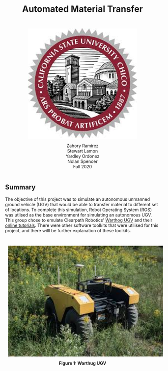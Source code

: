 <div align="center"> <h1> Automated Material Transfer </h1> 
<br/>
<img src = "PR/Pictures/Chico emblem.jpg" height = "360px" style="margin:10px 10px"> <br/>
Zahory Ramirez <br/> Stewart Lamon <br/> Yardley Ordonez <br/> Nolan Spencer <br/> Fall 2020 </div> <br/>

## Summary <br/>
The objective of this project was to simulate an autonomous unmanned ground vehicle (UGV) that would be able to transfer material to different set of locations. To complete this simulation, Robot Operating System (ROS) was utlised as the base environment for simulating an autonomous UGV. This group chose to emulate Clearpath Robotics' 
<a href="https://clearpathrobotics.com/warthog-unmanned-ground-vehicle-robot/">Warthog UGV</a> 
and their 
<a href="http://www.clearpathrobotics.com/assets/guides/melodic/warthog/">online tutorials</a>. 
There were other software toolkits that were utilised for this project, and there willl be further explanation of these toolkits.
<br/><br/>
<div align="center">
<img src = "PR/Pictures/Warthog picture.jpg" height = "360px" style="margin:10px 10px"> 
<br/>
<b>Figure 1: Warthug UGV </b>  
</div>
<br/><br/>

